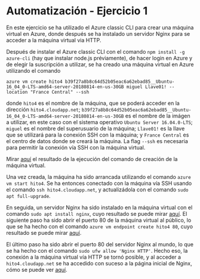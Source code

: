 # Automatización - Ejercicio 1

En este ejercicio se ha utilizado el Azure classic CLI para crear una máquina virtual en Azure, donde después se ha instalado un servidor Nginx para se acceder a la máquina virtual via HTTP.

Después de instalar el Azure classic CLI con el comando `npm install -g azure-cli` (hay que instalar node.js préviamente), de hacer login en Azure y de elegir la suscripción a utilizar, se ha creado una máquina virtual en Azure utilizando el comando

```
azure vm create hito4 b39f27a8b8c64d52b05eac6a62ebad85__Ubuntu-16_04_0-LTS-amd64-server-20180814-en-us-30GB miguel Llave01! --location "France Central" --ssh
```

donde `hito4` es el nombre de la máquina, que se poderá acceder en la dirección `hito4.cloudapp.net`; `b39f27a8b8c64d52b05eac6a62ebad85__Ubuntu-16_04_0-LTS-amd64-server-20180814-en-us-30GB` es el nombre de la imágen a utilizar, en este caso con el sistema operativo `Ubuntu Server 16.04.0-LTS`; `miguel` es el nombre del superusuario de la máquina; `Llave01!` es la llave que se utilizará para la conexión SSH con la máquina; y `France Central` es el centro de datos donde se creará la máquina. La flag `--ssh` es necesaria para permitir la conexión vía SSH con la máquina virtual.

Mirar [aquí](https://github.com/migueldgoncalves/CC_ejercicios/blob/master/Automatizacion/eje1_imagenes/Ejercicio1_1.png) el resultado de la ejecución del comando de creación de la máquina virtual.

Una vez creada, la máquina ha sido arrancada utilizando el comando `azure vm start hito4`. Se ha entonces conectado con la máquina vía SSH usando el comando `ssh hito4.cloudapp.net`, y actualizádola con el comando `sudo apt full-upgrade`.

En seguida, un servidor Nginx ha sido instalado en la máquina virtual con el comando `sudo apt install nginx`, cuyo resultado se puede mirar [aquí](https://github.com/migueldgoncalves/CC_ejercicios/blob/master/Automatizacion/eje1_imagenes/Ejercicio1_2.png). El siguiente paso ha sido abrir el puerto 80 de la máquina virtual al público, lo que se ha hecho con el comando `azure vm endpoint create hito4 80`, cuyo resultado se puede mirar [aquí](https://github.com/migueldgoncalves/CC_ejercicios/blob/master/Automatizacion/eje1_imagenes/Ejercicio1_3.png).

El último paso ha sido abrir el puerto 80 del servidor Nginx al mundo, lo que se ha hecho con el comando `sudo ufw allow 'Nginx HTTP'`. Hecho eso, la conexión a la máquina virtual vía HTTP se tornó posible, y al acceder a `hito4.cloudapp.net` se ha accedido con suceso a la página inicial de Nginx, cómo se puede ver [aquí](https://github.com/migueldgoncalves/CC_ejercicios/blob/master/Automatizacion/eje1_imagenes/Ejercicio1_4.png).

